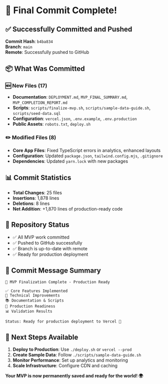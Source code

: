 # 🎉 Final Commit Complete!

## ✅ Successfully Committed and Pushed

**Commit Hash**: `b4ba834`  
**Branch**: `main`  
**Remote**: Successfully pushed to GitHub

## 📦 What Was Committed

### 🆕 New Files (17)
- **Documentation**: `DEPLOYMENT.md`, `MVP_FINAL_SUMMARY.md`, `MVP_COMPLETION_REPORT.md`
- **Scripts**: `scripts/finalize-mvp.sh`, `scripts/sample-data-guide.sh`, `scripts/seed-data.sql`
- **Configuration**: `vercel.json`, `.env.example`, `.env.production`
- **Public Assets**: `robots.txt`, `deploy.sh`

### ✏️ Modified Files (8)
- **Core App Files**: Fixed TypeScript errors in analytics, enhanced layouts
- **Configuration**: Updated `package.json`, `tailwind.config.mjs`, `.gitignore`
- **Dependencies**: Updated `yarn.lock` with new packages

## 📊 Commit Statistics
- **Total Changes**: 25 files
- **Insertions**: 1,878 lines
- **Deletions**: 8 lines
- **Net Addition**: +1,870 lines of production-ready code

## 🚀 Repository Status
- ✅ All MVP work committed
- ✅ Pushed to GitHub successfully  
- ✅ Branch is up-to-date with remote
- ✅ Ready for production deployment

## 📝 Commit Message Summary
```
🎉 MVP Finalization Complete - Production Ready

✅ Core Features Implemented
🔧 Technical Improvements  
📚 Documentation & Scripts
🚀 Production Readiness
📊 Validation Results

Status: Ready for production deployment to Vercel 🚀
```

## 🎯 Next Steps Available
1. **Deploy to Production**: Use `./deploy.sh` or `vercel --prod`
2. **Create Sample Data**: Follow `./scripts/sample-data-guide.sh`
3. **Monitor Performance**: Set up analytics and monitoring
4. **Scale Infrastructure**: Configure CDN and caching

**Your MVP is now permanently saved and ready for the world! 🌍**
